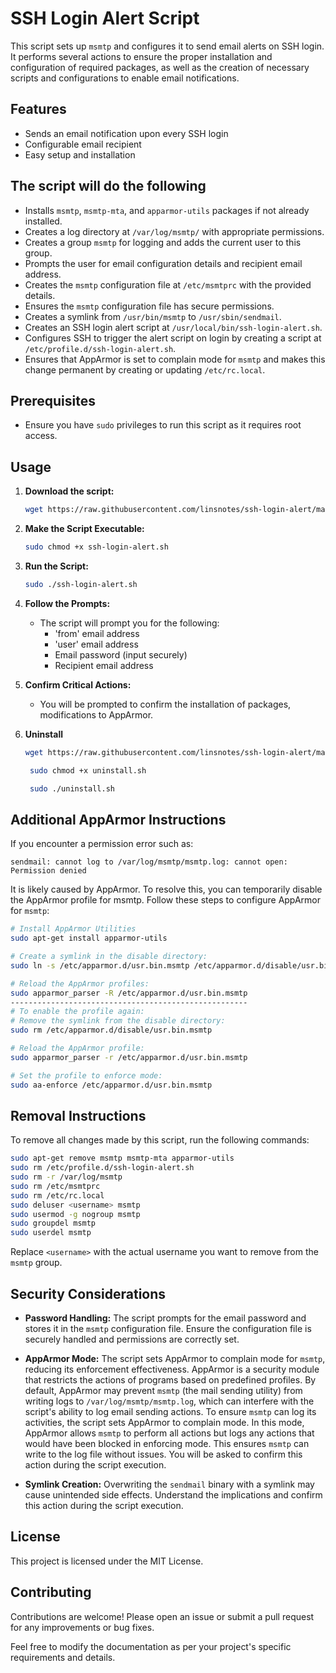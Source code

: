 # SSH Login Alert Script

This script sets up `msmtp` and configures it to send email alerts on SSH login. It performs several actions to ensure the proper installation and configuration of required packages, as well as the creation of necessary scripts and configurations to enable email notifications.

## Features
- Sends an email notification upon every SSH login
- Configurable email recipient
- Easy setup and installation

## The script will do the following

- Installs `msmtp`, `msmtp-mta`, and `apparmor-utils` packages if not already installed.
- Creates a log directory at `/var/log/msmtp/` with appropriate permissions.
- Creates a group `msmtp` for logging and adds the current user to this group.
- Prompts the user for email configuration details and recipient email address.
- Creates the `msmtp` configuration file at `/etc/msmtprc` with the provided details.
- Ensures the `msmtp` configuration file has secure permissions.
- Creates a symlink from `/usr/bin/msmtp` to `/usr/sbin/sendmail`.
- Creates an SSH login alert script at `/usr/local/bin/ssh-login-alert.sh`.
- Configures SSH to trigger the alert script on login by creating a script at `/etc/profile.d/ssh-login-alert.sh`.
- Ensures that AppArmor is set to complain mode for `msmtp` and makes this change permanent by creating or updating `/etc/rc.local`.

## Prerequisites

- Ensure you have `sudo` privileges to run this script as it requires root access.

## Usage

1. **Download the script:**

    ```bash
    wget https://raw.githubusercontent.com/linsnotes/ssh-login-alert/main/ssh-login-alert.sh
    ```

2. **Make the Script Executable:**

    ```bash
    sudo chmod +x ssh-login-alert.sh
    ```
3. **Run the Script:**
    ```bash
    sudo ./ssh-login-alert.sh
    ```
5. **Follow the Prompts:**

    - The script will prompt you for the following:
        - 'from' email address
        - 'user' email address
        - Email password (input securely)
        - Recipient email address

6. **Confirm Critical Actions:**

    - You will be prompted to confirm the installation of packages, modifications to AppArmor.

7. **Uninstall**
    ```bash
    wget https://raw.githubusercontent.com/linsnotes/ssh-login-alert/main/uninstall.sh
    ```

   ```bash
    sudo chmod +x uninstall.sh
    ```

   ```bash
    sudo ./uninstall.sh
    ```

## Additional AppArmor Instructions

If you encounter a permission error such as:

```
sendmail: cannot log to /var/log/msmtp/msmtp.log: cannot open: Permission denied
```

It is likely caused by AppArmor. To resolve this, you can temporarily disable the AppArmor profile for msmtp. Follow these steps to configure AppArmor for `msmtp`:

```bash
# Install AppArmor Utilities
sudo apt-get install apparmor-utils

# Create a symlink in the disable directory:
sudo ln -s /etc/apparmor.d/usr.bin.msmtp /etc/apparmor.d/disable/usr.bin.msmtp

# Reload the AppArmor profiles:
sudo apparmor_parser -R /etc/apparmor.d/usr.bin.msmtp
-----------------------------------------------------
# To enable the profile again:
# Remove the symlink from the disable directory:
sudo rm /etc/apparmor.d/disable/usr.bin.msmtp

# Reload the AppArmor profile:
sudo apparmor_parser -r /etc/apparmor.d/usr.bin.msmtp

# Set the profile to enforce mode:
sudo aa-enforce /etc/apparmor.d/usr.bin.msmtp
```


## Removal Instructions

To remove all changes made by this script, run the following commands:

```bash
sudo apt-get remove msmtp msmtp-mta apparmor-utils
sudo rm /etc/profile.d/ssh-login-alert.sh
sudo rm -r /var/log/msmtp
sudo rm /etc/msmtprc
sudo rm /etc/rc.local
sudo deluser <username> msmtp
sudo usermod -g nogroup msmtp
sudo groupdel msmtp
sudo userdel msmtp
```

Replace `<username>` with the actual username you want to remove from the `msmtp` group.

## Security Considerations

- **Password Handling:** The script prompts for the email password and stores it in the `msmtp` configuration file. Ensure the configuration file is securely handled and permissions are correctly set.
- **AppArmor Mode:** The script sets AppArmor to complain mode for `msmtp`, reducing its enforcement effectiveness. AppArmor is a security module that restricts the actions of programs based on predefined profiles. By default, AppArmor may prevent `msmtp` (the mail sending utility) from writing logs to `/var/log/msmtp/msmtp.log`, which can interfere with the script's ability to log email sending actions. To ensure `msmtp` can log its activities, the script sets AppArmor to complain mode. In this mode, AppArmor allows `msmtp` to perform all actions but logs any actions that would have been blocked in enforcing mode. This ensures `msmtp` can write to the log file without issues. You will be asked to confirm this action during the script execution.

- **Symlink Creation:** Overwriting the `sendmail` binary with a symlink may cause unintended side effects. Understand the implications and confirm this action during the script execution.

## License

This project is licensed under the MIT License.

## Contributing

Contributions are welcome! Please open an issue or submit a pull request for any improvements or bug fixes.

Feel free to modify the documentation as per your project's specific requirements and details.
